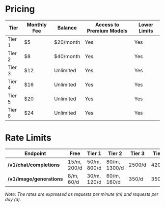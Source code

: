 # Pricing

| **Tier** | **Monthly Fee** | **Balance**  | **Access to Premium Models** | **Lower Limits** |
|----------|-----------------|--------------|------------------------------|------------------|
| Tier 1   | $5              | $20/month    | Yes                          | Yes              |
| Tier 2   | $8              | $40/month    | Yes                          | Yes              |
| Tier 3   | $12             | Unlimited    | Yes                          | Yes              |
| Tier 4   | $16             | Unlimited    | Yes                          | Yes              |
| Tier 5   | $20             | Unlimited    | Yes                          | Yes              |
| Tier 6   | $24             | Unlimited    | Yes                          | Yes              |

# Rate Limits

| **Endpoint**              | **Free**     | **Tier 1**   | **Tier 2**    | **Tier 3**  | **Tier 4**  | **Tier 5**  | **Tier 6**  |
|---------------------------|--------------|--------------|---------------|-------------|-------------|-------------|-------------|
| **/v1/chat/completions**  | 15/m, 200/d  | 50/m, 800/d  | 80/m, 1300/d  | 2500/d      | 4200/d      | 7500/d      | 12000/d     |
| **/v1/image/generations** | 8/m, 60/d    | 30/m, 120/d  | 60/m, 160/d   | 350/d       | 350/d       | 350/d       | 350/d       |

*Note: The rates are expressed as requests per minute (m) and requests per day (d).*
